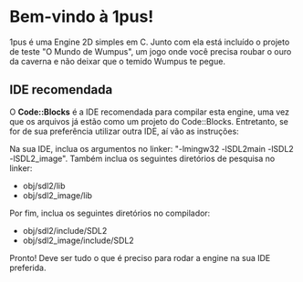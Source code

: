 # Bem-vindo à 1pus!
1pus é uma Engine 2D simples em C. Junto com ela está incluído o projeto de teste "O Mundo de Wumpus",
um jogo onde você precisa roubar o ouro da caverna e não deixar que o temido Wumpus te pegue.

## IDE recomendada
O **Code::Blocks** é a IDE recomendada para compilar esta engine, uma vez que os arquivos já estão
como um projeto do Code::Blocks. Entretanto, se for de sua preferência utilizar outra IDE, aí vão
as instruções:

Na sua IDE, inclua os argumentos no linker: "-lmingw32 -lSDL2main -lSDL2 -lSDL2_image".
Também inclua os seguintes diretórios de pesquisa no linker:
- obj/sdl2/lib
- obj/sdl2_image/lib

Por fim, inclua os seguintes diretórios no compilador:
- obj/sdl2/include/SDL2
- obj/sdl2_image/include/SDL2

Pronto! Deve ser tudo o que é preciso para rodar a engine na sua IDE preferida.
